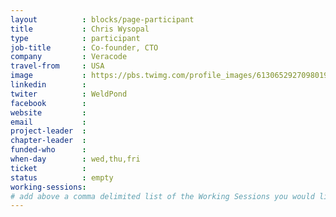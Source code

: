```yaml
---
layout          : blocks/page-participant
title           : Chris Wysopal
type            : participant
job-title       : Co-founder, CTO
company         : Veracode
travel-from     : USA
image           : https://pbs.twimg.com/profile_images/613065292709801985/LapqXdxh.jpg
linkedin        :
twiter          : WeldPond
facebook        :
website         :
email           :
project-leader  :
chapter-leader  :
funded-who      :
when-day        : wed,thu,fri
ticket          :
status          : empty
working-sessions:
# add above a comma delimited list of the Working Sessions you would like to attend (use the session's title)
---
```


<!-- put more details about participant here -->
